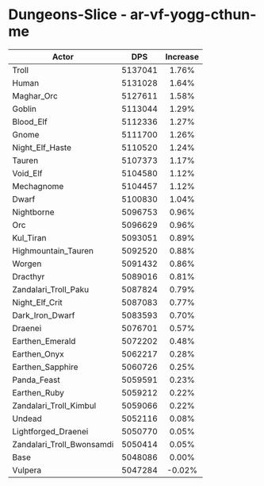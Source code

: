 # Dungeons-Slice - ar-vf-yogg-cthun-me
| Actor | DPS | Increase |
|---|:---:|:---:|
|Troll|5137041|1.76%|
|Human|5131028|1.64%|
|Maghar_Orc|5127611|1.58%|
|Goblin|5113044|1.29%|
|Blood_Elf|5112336|1.27%|
|Gnome|5111700|1.26%|
|Night_Elf_Haste|5110520|1.24%|
|Tauren|5107373|1.17%|
|Void_Elf|5104580|1.12%|
|Mechagnome|5104457|1.12%|
|Dwarf|5100830|1.04%|
|Nightborne|5096753|0.96%|
|Orc|5096629|0.96%|
|Kul_Tiran|5093051|0.89%|
|Highmountain_Tauren|5092520|0.88%|
|Worgen|5091432|0.86%|
|Dracthyr|5089016|0.81%|
|Zandalari_Troll_Paku|5087824|0.79%|
|Night_Elf_Crit|5087083|0.77%|
|Dark_Iron_Dwarf|5083593|0.70%|
|Draenei|5076701|0.57%|
|Earthen_Emerald|5072202|0.48%|
|Earthen_Onyx|5062217|0.28%|
|Earthen_Sapphire|5060726|0.25%|
|Panda_Feast|5059591|0.23%|
|Earthen_Ruby|5059212|0.22%|
|Zandalari_Troll_Kimbul|5059066|0.22%|
|Undead|5052116|0.08%|
|Lightforged_Draenei|5050770|0.05%|
|Zandalari_Troll_Bwonsamdi|5050414|0.05%|
|Base|5048086|0.00%|
|Vulpera|5047284|-0.02%|
